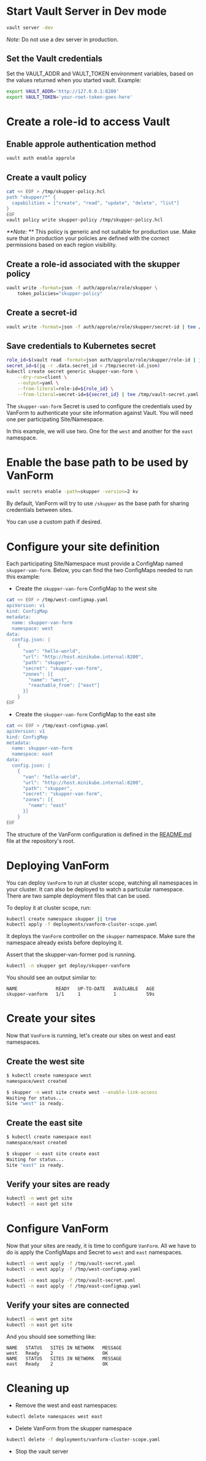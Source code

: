 # Start Vault Server in Dev mode

```bash
vault server -dev
```

_Note:_ Do not use a dev server in production.

## Set the Vault credentials

Set the VAULT_ADDR and VAULT_TOKEN environment variables, based on the values
returned when you started vault. Example:

```bash
export VAULT_ADDR='http://127.0.0.1:8200'
export VAULT_TOKEN='your-root-token-goes-here'
```

# Create a role-id to access Vault

## Enable approle authentication method

```bash
vault auth enable approle
```

## Create a vault policy

```bash
cat << EOF > /tmp/skupper-policy.hcl
path "skupper/*" {
  capabilities = ["create", "read", "update", "delete", "list"]
}
EOF
vault policy write skupper-policy /tmp/skupper-policy.hcl
```

_**Note: **_ This policy is generic and not suitable for production use.
   Make sure that in production your policies are defined with the correct permissions based on each region visibility.

## Create a role-id associated with the skupper policy

```bash
vault write -format=json -f auth/approle/role/skupper \
    token_policies="skupper-policy"
```

## Create a secret-id

```bash
vault write -format=json -f auth/approle/role/skupper/secret-id | tee /tmp/secret-id.json
```

## Save credentials to Kubernetes secret

```bash
role_id=$(vault read -format=json auth/approle/role/skupper/role-id | jq -r .data.role_id)
secret_id=$(jq -r .data.secret_id < /tmp/secret-id.json)
kubectl create secret generic skupper-van-form \
    --dry-run=client \
    --output=yaml \
    --from-literal=role-id=${role_id} \
    --from-literal=secret-id=${secret_id} | tee /tmp/vault-secret.yaml
```

The `skupper-van-form` Secret is used to configure the credentials used by VanForm to
authenticate your site information against Vault. You will need one per participating
Site/Namespace.

In this example, we will use two. One for the `west` and another for the `east` namespace.

# Enable the base path to be used by VanForm

```bash
vault secrets enable -path=skupper -version=2 kv
```

By default, VanForm will try to use `/skupper` as the base path for sharing
credentials between sites.

You can use a custom path if desired.

# Configure your site definition

Each participating Site/Namespace must provide a ConfigMap named `skupper-van-form`.
Below, you can find the two ConfigMaps needed to run this example:

* Create the `skupper-van-form` ConfigMap to the west site

```bash
cat << EOF > /tmp/west-configmap.yaml
apiVersion: v1
kind: ConfigMap
metadata:
  name: skupper-van-form
  namespace: west
data:
  config.json: |
    {
      "van": "hello-world",
      "url": "http://host.minikube.internal:8200",
      "path": "skupper",
      "secret": "skupper-van-form",
      "zones": [{
        "name": "west",
        "reachable_from": ["east"]
      }]
    }
EOF
```

* Create the `skupper-van-form` ConfigMap to the east site

```bash
cat << EOF > /tmp/east-configmap.yaml
apiVersion: v1
kind: ConfigMap
metadata:
  name: skupper-van-form
  namespace: east
data:
  config.json: |
    {
      "van": "hello-world",
      "url": "http://host.minikube.internal:8200",
      "path": "skupper",
      "secret": "skupper-van-form",
      "zones": [{
        "name": "east"
      }]
    }
EOF
```

The structure of the VanForm configuration is defined in the [README.md](../README.md#configuration) file at the repository's root.

# Deploying VanForm

You can deploy `VanForm` to run at cluster scope, watching all namespaces in your cluster.
It can also be deployed to watch a particular namespace. There are two sample deployment files that can be used.

To deploy it at cluster scope, run:

```bash
kubectl create namespace skupper || true
kubectl apply -f deployments/vanform-cluster-scope.yaml
```

It deploys the `VanForm` controller on the `skupper` namespace.
Make sure the namespace already exists before deploying it.

Assert that the skupper-van-former pod is running.

```bash
kubectl -n skupper get deploy/skupper-vanform
```

You should see an output similar to:

```
NAME              READY   UP-TO-DATE   AVAILABLE   AGE
skupper-vanform   1/1     1            1           59s
```

# Create your sites

Now that `VanForm` is running, let's create our sites on west and east namespaces.

## Create the west site

```bash
$ kubectl create namespace west
namespace/west created

$ skupper -n west site create west --enable-link-access
Waiting for status...
Site "west" is ready.
```

## Create the east site

```bash
$ kubectl create namespace east
namespace/east created

$ skupper -n east site create east
Waiting for status...
Site "east" is ready.
```

## Verify your sites are ready

```bash
kubectl -n west get site
kubectl -n east get site
```

# Configure VanForm

Now that your sites are ready, it is time to configure `VanForm`.
All we have to do is apply the ConfigMaps and Secret to `west` and `east` namespaces.

```bash
kubectl -n west apply -f /tmp/vault-secret.yaml
kubectl -n west apply -f /tmp/west-configmap.yaml

kubectl -n east apply -f /tmp/vault-secret.yaml
kubectl -n east apply -f /tmp/east-configmap.yaml
```

## Verify your sites are connected

```bash
kubectl -n west get site
kubectl -n east get site
```

And you should see something like:

```
NAME   STATUS   SITES IN NETWORK   MESSAGE
west   Ready    2                  OK
NAME   STATUS   SITES IN NETWORK   MESSAGE
east   Ready    2                  OK
```

# Cleaning up

- Remove the west and east namespaces:

```bash
kubectl delete namespaces west east
```

- Delete VanForm from the skupper namespace

```bash
kubectl delete -f deployments/vanform-cluster-scope.yaml 
```

- Stop the vault server
